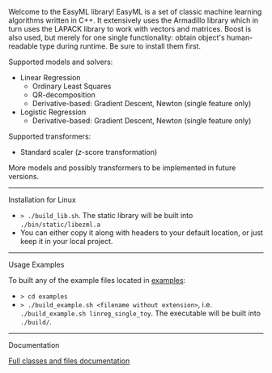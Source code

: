 Welcome to the EasyML library! EasyML is a set of classic machine learning algorithms written in C++. It extensively uses the Armadillo library which in turn uses the LAPACK library to work with vectors and matrices. Boost is also used, but merely for one single functionality: obtain object's human-readable type during runtime. Be sure to install them first.

Supported models and solvers:
- Linear Regression
  - Ordinary Least Squares
  - QR-decomposition
  - Derivative-based: Gradient Descent, Newton (single feature only)
- Logistic Regression
  - Derivative-based: Gradient Descent, Newton (single feature only)

Supported transformers:
- Standard scaler ($z$-score transformation)

More models and possibly transformers to be implemented in future versions.

---
Installation for Linux

* `> ./build_lib.sh`. The static library will be built into `./bin/static/libezml.a`
*  You can either copy it along with headers to your default location, or just keep it in your local project.

---
Usage Examples

To built any of the example files located in [examples](examples):
* `> cd examples`
* `> ./build_example.sh <filename without extension>`, i.e. `./build_example.sh linreg_single_toy`. The executable will be built into `./build/`.

---
Documentation

[Full classes and files documentation](https://ezmldocs-1-z1750187.deta.app)

